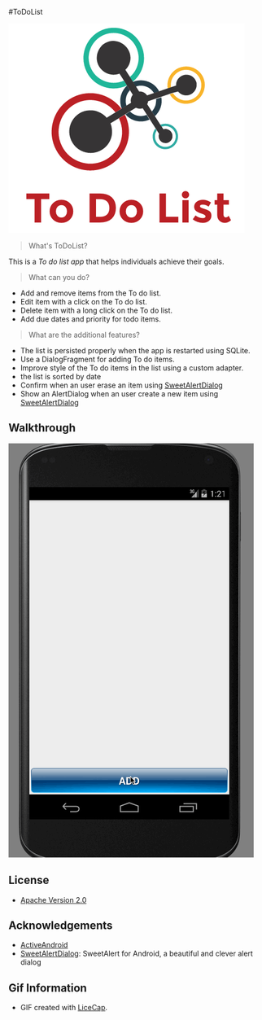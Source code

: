 #ToDoList 

![Logo](TodoListLogo.png)

> What's ToDoList?

This is a *To do list app* that helps individuals achieve their goals.

> What can you do?

 * Add and remove items from the To do list.
 * Edit item with a click on the To do list.
 * Delete item with a long click on the To do list.
 * Add due dates and priority for todo items.

> What are the additional features?

 * The list is persisted properly when the app is restarted using SQLite.
 * Use a DialogFragment for adding To do items.
 * Improve style of the To do items in the list using a custom adapter.
 * the list is sorted by date
 * Confirm when an user erase an item using [SweetAlertDialog](https://github.com/pedant/sweet-alert-dialog)
 * Show an AlertDialog when an user create a new item using [SweetAlertDialog](https://github.com/pedant/sweet-alert-dialog)

## Walkthrough
![Video Walkthrough](TodosimpleappV2.gif)

## License
 * [Apache Version 2.0](http://www.apache.org/licenses/LICENSE-2.0.html)

## Acknowledgements
 * [ActiveAndroid](https://github.com/pardom/ActiveAndroid)
 * [SweetAlertDialog](https://github.com/pedant/sweet-alert-dialog): SweetAlert for Android, a beautiful and clever alert dialog

## Gif Information
 * GIF created with [LiceCap](http://www.cockos.com/licecap/).
